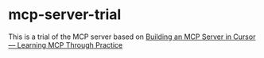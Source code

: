 # mcp-server-trial

This is a trial of the MCP server based on [Building an MCP Server in Cursor — Learning MCP Through Practice](https://medium.com/@darrell.tw.martech/building-an-mcp-server-in-cursor-learning-mcp-through-practice-979110df56c2)
